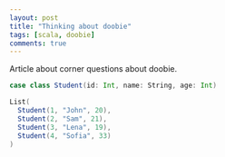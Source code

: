 ```yaml
---
layout: post
title: "Thinking about doobie"
tags: [scala, doobie]
comments: true
---
```


Article about corner questions about doobie.

```scala
case class Student(id: Int, name: String, age: Int)

List(
  Student(1, "John", 20),
  Student(2, "Sam", 21),
  Student(3, "Lena", 19),
  Student(4, "Sofia", 33)
)
```
